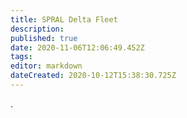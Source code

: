 ```yaml
---
title: SPRAL Delta Fleet
description: 
published: true
date: 2020-11-06T12:06:49.452Z
tags: 
editor: markdown
dateCreated: 2020-10-12T15:38:30.725Z
---
```


.